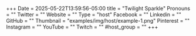 +++
Date = 2025-05-22T13:59:56-05:00
title = "Twilight Sparkle"
Pronouns = ""
Twitter = ""
Website = ""
Type = "host"
Facebook = ""
Linkedin = ""
GitHub = ""
Thumbnail = "examples/img/host/example-1.png"
Pinterest = ""
Instagram = ""
YouTube = ""
Twitch = ""
#host_group = ""
+++
